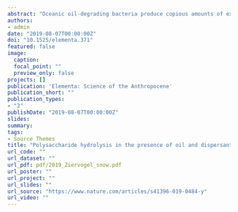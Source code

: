 ```yaml
---
abstract: "Oceanic oil-degrading bacteria produce copious amounts of exopolymeric substances (EPS) that facilitate their access to oil. The fate of EPS in the water column is in part determined by activities of heterotrophic microbes capable of utilizing EPS compounds as carbon and energy sources. To evaluate the potential of natural microbial communities to degrade EPS produced during oil degradation, we measured potential hydrolysis rates of six structurally distinct polysaccharides in two roller bottle experiments, using water from a natural oil seep in the northern Gulf of Mexico. The suite of polysaccharides used to measure the initial step in carbon degradation is indicative of polymers within microbial EPS. The treatments included (i) unamended surface or deep waters (whole water), and water amended with (ii) a water-accommodated fraction of oil (WAF), (iii) oil dispersant Corexit 9500, and (iv) WAF chemically-enhanced with Corexit (CEWAF). The oil and Corexit treatments were employed to simulate conditions during the Deepwater Horizon oil spill. Polysaccharide hydrolysis rates in the surface-water treatments were lowest in the WAF treatment, despite elevated levels of EPS in the form of transparent exopolymer particles (TEP). In contrast, the three deep-water treatments (WAF, Corexit, CEWAF) showed enhanced hydrolysis rates and TEP levels (WAF) compared to the whole water. We also observed variations in the spectrum of polysaccharide-hydrolyzing enzyme activities among the treatments. These substrate specificities were likely driven by activities of oil-degrading bacteria, shaping the pool of EPS and TEP as well as degradation products of hydrocarbons and Corexit compounds. A model calculation of potential turnover rates of organic carbon within the TEP pool suggests extended residence times of TEP in oil-contaminated waters, making them prone to serve as the sticky matrix for oily aggregates known as marine oil snow."
authors:
- admin
date: "2019-08-07T00:00:00Z"
doi: "10.1525/elementa.371"
featured: false
image:
  caption: 
  focal_point: ""
  preview_only: false
projects: []
publication: 'Elementa: Science of the Anthropocene'
publication_short: ""
publication_types:
- "2"
publishDate: "2019-08-07T00:00:00Z"
slides: 
summary: 
tags:
- Source Themes
title: "Polysaccharide hydrolysis in the presence of oil and dispersants: Insights into potential degradation pathways of exopolymeric substances (EPS) from oil-degrading bacteria"
url_code: ""
url_dataset: ""
url_pdf: pdf/2019_Ziervogel_snow.pdf
url_poster: ""
url_project: ""
url_slides: ""
url_source: "https://www.nature.com/articles/s41396-019-0484-y"
url_video: ""
---
```


